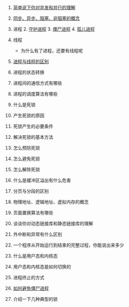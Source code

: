 1. [简单说下你对并发和并行的理解](os/并发和并行.md)

2. [同步、异步、阻塞、非阻塞的概念](同步-异步-阻塞-非阻塞.md)

3. 进程
	2. [守护进程](os/守护进程.md)
	3. [僵尸进程](os/僵尸进程.md)
	4. [孤儿进程](os/孤儿进程.md) 
4. 线程
	- 为什么有了进程，还要有线程呢
5. [进程与线程的区别](os/进程和线程的区别.md)
6. 进程的状态转换
7. 进程间的通信方式有哪些
8. 进程的调度算法有哪些
9. 什么是死锁
10. 产生死锁的原因
11. 死锁产生的必要条件
12. 解决死锁的基本方法
13. 怎么预防死锁
14. 怎么避免死锁
15. 怎么解除死锁
16. 什么是缓冲区溢出有什么危害
17. 分页与分段的区别
18. 物理地址、逻辑地址、虚拟内存的概念
19. 页面置换算法有哪些
20. 谈谈你对动态链接库和静态链接库的理解
21. 外中断和异常有什么区别
22. 一个程序从开始运行到结束的完整过程，你能说出来多少
23. 什么是用户态和内核态
24. 用户态和内核态是如何切换的
25. 进程终止的方式
26. [如何避免僵尸进程](os/僵尸进程.md#解决办法)
27. 介绍一下几种典型的锁
